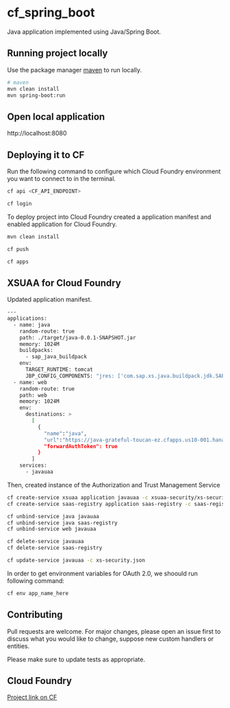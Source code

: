 # cf_spring_boot

Java application implemented using Java/Spring Boot.

## Running project locally

Use the package manager [maven](https://maven.apache.org/) to run locally.

```bash
# maven
mvn clean install
mvn spring-boot:run
```

## Open local application

http://localhost:8080


## Deploying it to CF

Run the following command to configure which Cloud Foundry environment you want to connect to in the terminal.

```bash
cf api <CF_API_ENDPOINT>

cf login
```

To deploy project into Cloud Foundry created a application manifest and enabled application for Cloud Foundry.

```bash
mvn clean install

cf push

cf apps
```

## XSUAA for Cloud Foundry

Updated application manifest.

```bash
---
applications:
  - name: java
    random-route: true
    path: ./target/java-0.0.1-SNAPSHOT.jar
    memory: 1024M
    buildpacks:
      - sap_java_buildpack
    env:
      TARGET_RUNTIME: tomcat
      JBP_CONFIG_COMPONENTS: "jres: ['com.sap.xs.java.buildpack.jdk.SAPMachineJDK']"
  - name: web
    random-route: true
    path: web
    memory: 1024M
    env:
      destinations: >
        [
          {
            "name":"java",
            "url":"https://java-grateful-toucan-ez.cfapps.us10-001.hana.ondemand.com/",
            "forwardAuthToken": true
          }
        ]
    services:
      - javauaa
```

Then, created instance of the Authorization and Trust Management Service

```bash
cf create-service xsuaa application javauaa -c xsuaa-security/xs-security.json
cf create-service saas-registry application saas-registry -c saas-registry/config.json

cf unbind-service java javauaa
cf unbind-service java saas-registry
cf unbind-service web javauaa

cf delete-service javauaa
cf delete-service saas-registry   

cf update-service javauaa -c xs-security.json
```

In order to get environment variables for OAuth 2.0, we shoould run following command:

```bash
cf env app_name_here
```

## Contributing

Pull requests are welcome. For major changes, please open an issue first
to discuss what you would like to change, suppose new custom handlers or entities.

Please make sure to update tests as appropriate.

## Cloud Foundry

[Project link on CF](https://web-generous-crane-ut.cfapps.us10-001.hana.ondemand.com)

